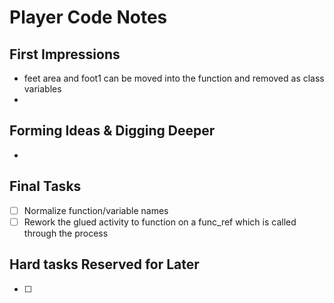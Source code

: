 # Player Code Notes
## First Impressions
 - feet area and foot1 can be moved into the function and removed as class variables
 - 

## Forming Ideas & Digging Deeper
 - 

## Final Tasks
 - [ ] Normalize function/variable names
 - [ ] Rework the glued activity to function on a func_ref which is called through the process

## Hard tasks Reserved for Later
 - [ ] 
